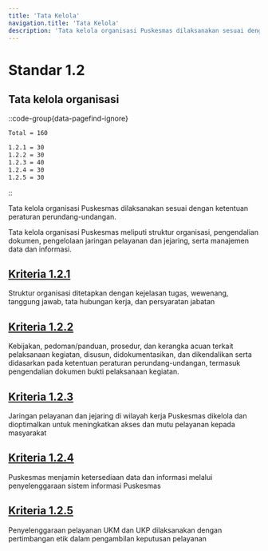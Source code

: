 ```yaml
---
title: 'Tata Kelola'
navigation.title: 'Tata Kelola'
description: 'Tata kelola organisasi Puskesmas dilaksanakan sesuai dengan ketentuan peraturan perundang-undangan. Tata kelola organisasi Puskesmas meliputi struktur organisasi, pengendalian dokumen, pengelolaan jaringan pelayanan dan jejaring, serta manajemen data dan informasi. '
---
```


# Standar 1.2 

## Tata kelola organisasi 
::code-group{data-pagefind-ignore}
```bash [Nilai]
Total = 160
```
```bash [Kriteria]
1.2.1 = 30
1.2.2 = 30
1.2.3 = 40
1.2.4 = 30
1.2.5 = 30
```
::

Tata kelola organisasi Puskesmas dilaksanakan sesuai dengan ketentuan peraturan perundang-undangan. 

Tata kelola organisasi Puskesmas meliputi struktur organisasi, pengendalian dokumen, pengelolaan jaringan pelayanan dan jejaring, serta manajemen data dan informasi. 
## [Kriteria 1.2.1](/1/2/1) 
Struktur organisasi ditetapkan dengan kejelasan tugas, wewenang, tanggung jawab, tata hubungan kerja, dan persyaratan jabatan 
## [Kriteria 1.2.2](/1/2/2) 
Kebijakan, pedoman/panduan, prosedur, dan kerangka acuan terkait pelaksanaan kegiatan, disusun, didokumentasikan, dan dikendalikan serta didasarkan pada ketentuan peraturan perundang-undangan, termasuk pengendalian dokumen bukti pelaksanaan kegiatan. 
## [Kriteria 1.2.3](/1/2/3) 
Jaringan pelayanan dan jejaring di wilayah kerja Puskesmas dikelola dan dioptimalkan untuk meningkatkan akses dan mutu pelayanan kepada masyarakat 
## [Kriteria 1.2.4](/1/2/4) 
Puskesmas menjamin ketersediaan data dan informasi melalui penyelenggaraan sistem informasi Puskesmas 
## [Kriteria 1.2.5](/1/2/5) 
Penyelenggaraan pelayanan UKM dan UKP dilaksanakan dengan pertimbangan etik dalam pengambilan keputusan pelayanan 
